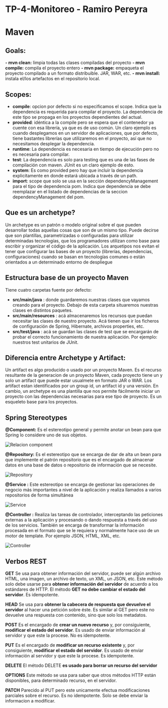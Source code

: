 # TP-4-Monitoreo - Ramiro Pereyra
# Maven

## Goals:
 **- mvn clean:** limpia todas las clases compiladas del proyecto
 **- mvn compile:** compila el proyecto entero
 **- mvn package:** empaqueta el proyecto compilado a un formato distribuible. JAR, WAR, etc.
 **- mvn install:** instala el/los artefactos en el repositorio local.

## Scopes:
 - **compile**: opcion por defecto si no especificamos el scope. Indica que la dependencia es requerida para compilar el proyecto. La dependencia de este tipo se propaga en los proyectos dependientes del actual.
 - **provided**: idéntica a la compile pero se espera que el contenedor ya cuente con esa librería, ya que es de uso común. Un claro ejemplo es cuando desplegamos en un servidor de aplicaciones, que por defecto, tiene bastantes librerías que utilizaremos en el proyecto, así que no necesitamos desplegar la dependencia.
 - **runtime**: La dependencia es necesaria en tiempo de ejecución pero no es necesaria para compilar.
 - **test**: La dependencia es solo para testing que es una de las fases de compilación con maven. JUnit es un claro ejemplo de esto.
 - **system**: Es como provided pero hay que incluir la dependencia explicitamente en donde estará ubicada a través de un path.
 - **import**: scope que solo se usa en la sección dependencyManagement para el tipo de dependencia pom. Indica que dependencia se debe reemplazar en el listado de dependencias de la seccion dependencyManagement del pom.

## Que es un archetype?
Un archetype es un patrón o modelo original sobre el que pueden desarrollar todas aquellas cosas que son de un mismo tipo. Puede decirse que son plantillas, parametrizadas o configuradas para utilizar determinadas tecnologías, que los programadores utilizan como base para escribir y organizar el código de la aplicación.
Los arquetipos nos evitan el tener que configurar las bases de un proyecto (librerías, dependencias, configuraciones) cuando se basan en tecnologías comunes o están orientados a un determinado entorno de despliegue

## Estructura base de un proyecto Maven
Tiene cuatro carpetas fuente por defecto:
-   **src/main/java**  : donde guardaremos nuestras clases que vayamos creando para el proyecto. Debajo de esta carpeta situaremos nuestras clases en distintos paquetes.
-   **src/main/resources**  : acá almacenaremos los recursos que puedan necesitar las clases de nuestro proyecto. Acá tienen que ir los ficheros de configuración de Spring, Hibernate, archivos properties, etc.
-   **src/test/java**  : acá se guardan las clases de test que se encargarán de probar el correcto funcionamiento de nuestra aplicación. Por ejemplo: nuestros test unitarios de JUnit.

## Diferencia entre Archetype y Artifact:
Un artifact es algo producido o usado por un proyecto Maven. Es el recurso resultante de la generacion de un proyecto Maven, cada proyecto tiene un y solo un artifact que puede estar usualmete en formato JAR o WAR. Los artifact estan identificados por un group id, un artifact id y una versión.
En cambio, un archetype es una plantilla que nos permite fácilmente iniciar un proyecto con las dependencias necesarias para ese tipo de proyecto. Es un esqueleto base para los proyectos.

## Spring Stereotypes

**@Component:**  Es el estereotipo general y permite anotar un bean para que Spring lo considere uno de sus objetos.

![Relacion component](https://www.arquitecturajava.com/wp-content/uploads/SpringStereotypes.png)

**@Repository:**  Es el estereotipo que se encarga de dar de alta un bean para que implemente el patrón repositorio que es el encargado de almacenar datos en una base de datos o repositorio de información que se necesite.

![Repository](https://www.arquitecturajava.com/wp-content/uploads/SpringStereotypesRepository.png)

**@Service :** Este estereotipo se encarga de gestionar las operaciones de negocio más importantes a nivel de la aplicación y realiza llamados a varios repositorios de forma simultánea

![Service](https://www.arquitecturajava.com/wp-content/uploads/SpringStereotypesService.png)

**@Controller :** Realiza las tareas de controlador, interceptando las peticiones externas a la aplicación y procesando o dando respuesta a través del uso de los servicios. También se encarga de transformar la información procesada en el formato que se le requiera y normalmente hace uso de un motor de template. Por ejemplo JSON, HTML, XML, etc. 

![Controller](https://www.arquitecturajava.com/wp-content/uploads/SpringStereotypesController.png)

## Verbos REST


**GET**
Se usa para obtener información del servidor, puede ser algún archivo HTML, una imagen, un archivo de texto, un XML, un JSON, etc. Este método solo debe usarse para **obtener información del servidor** de acuerdo a los estándares de HTTP. El método **GET no debe cambiar el estado del servidor**. Es idempotente.

**HEAD**
Se usa para **obtener la cabecera de respuesta que devuelve el servidor** al hacer una petición sobre éste. Es similar al GET pero este no devuelve una respuesta con contenido, sino que solo los metadatos.

**POST**
Es el encargado de **crear un nuevo recurso** y, por consiguiente, **modificar el estado del servidor**.  Es usado de enviar información al servidor y que este la procese. No es idempotente.

**PUT**
Es el encargado de **modificar un recurso existente** y, por consiguiente, **modificar el estado del servidor**. Es usado de enviar información al servidor y que este la procese. Es idempotente.

**DELETE**
El método DELETE  **es usado para borrar un recurso del servidor**

**OPTIONS**
Este método se usa para saber que otros métodos HTTP están disponibles, para determinado recurso, en el servidor.

**PATCH**
Parecido al PUT pero este unicamente efectua modificaciones parciales sobre el recurso. Es no idempotente.
Solo se debe enviar la informacion a modificar.
